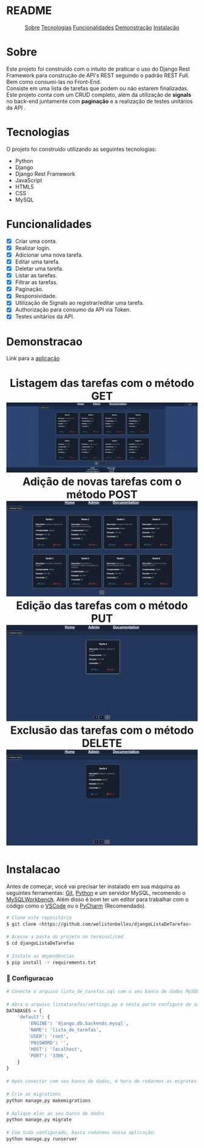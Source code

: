 # README

<p align="center">
    <a href="#sobre">Sobre</a>
    <a href="#tecnologias">Tecnologias</a>
    <a href="#funcionalidades">Funcionalidades</a>
    <a href="#demonstracao">Demonstração</a>
    <a href="#instalacao">Instalação</a>
</p>

# Sobre
<p>Este projeto foi construído com o intuito de praticar o uso do Django Rest Framework para construção de API's REST seguindo o padrão REST Full. Bem como consumi-las no Front-End.<br>
Consiste em uma lista de tarefas que podem ou não estarem finalizadas. Este projeto conta com um CRUD completo, além da utilização de <strong>signals</strong> no back-end juntamente com <strong>paginação</strong> e a realização de testes unitários da API .</p>

# Tecnologias
<p>O projeto foi construído utilizando as seguintes tecnologias:</p>
<ul>
    <li>Python</li>
    <li>Django</li>
    <li>Django Rest Framework</li>
    <li>JavaScript</li>
    <li>HTML5</li>
    <li>CSS</li>
    <li>MySQL</li>
</ul>

# Funcionalidades
- [x] Criar uma conta.
- [x] Realizar login.
- [x] Adicionar uma nova tarefa.
- [x] Editar uma tarefa.
- [x] Deletar uma tarefa.
- [x] Listar as tarefas.
- [x] Filtrar as tarefas.
- [x] Paginação.
- [x] Responsividade.
- [x] Utilização de Signals ao registrar/editar uma tarefa.
- [x] Authorização para consumo da API via Token.
- [x] Testes unitários da API.

# Demonstracao
Link para a [aplicação](https://listadetarefas-django.herokuapp.com/)
<h1 align="center">
    Listagem das tarefas com o método GET
    <img alt="Listagem de Tarefas" src="./github/listagem.png"/>
    Adição de novas tarefas com o método POST
    <img alt="Listagem de Tarefas" src="./github/post.gif"/>
    Edição das tarefas com o método PUT
    <img alt="Listagem de Tarefas" src="./github/put.gif"/>
    Exclusão das tarefas com o método DELETE
    <img alt="Listagem de Tarefas" src="./github/delete.gif"/>
</h1>


# Instalacao
Antes de começar, você vai precisar ter instalado em sua máquina as seguintes ferramentas:
[Git](https://gitscm.com), [Python](https://www.python.org/downloads/) e um servidor MySQL, recomendo o [MySQLWorkbench](https://dev.mysql.com/downloads/workbench/).
Além disso é bom ter um editor para trabalhar com o código como o [VSCode](https://code.visualstudio.com/download) ou o [PyCharm](https://www.jetbrains.com/pt-br/pycharm/download/) (Recomendado).

```bash
# Clone este repositório
$ git clone <https://github.com/welistonbelles/djangoListaDeTarefas>

# Acesse a pasta do projeto no terminal/cmd
$ cd djangoListaDeTarefas

# Instale as dependências
$ pip install -r requirements.txt
```
### 🔧 Configuracao
```python
# Conecte o arquivo lista_de_tarefas.sql com o seu banco de dados MySQL.

# Abra o arquivo listatarefas/settings.py e nesta parte configure de acordo com seu banco de dados
DATABASES = {
    'default': {
        'ENGINE': 'django.db.backends.mysql',
        'NAME': 'lista_de_tarefas',
        'USER': 'root',
        'PASSWORD': '',
        'HOST': 'localhost',
        'PORT': '3306',
    }
}

# Após conectar com seu banco de dados, é hora de rodarmos as migrates.

# Crie as migrations
python manage.py makemigrations

# Aplique elas ao seu banco de dados
python manage.py migrate

# Com tudo configurado, basta rodarmos nossa aplicação:
python manage.py runserver
```